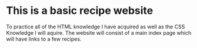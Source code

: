 # This is a basic recipe website

To practice all of the HTML knowledge I have acquired as well as the CSS Knowledge I will aquire.
The website will consist of a main index page which will have links to a few recipes.
